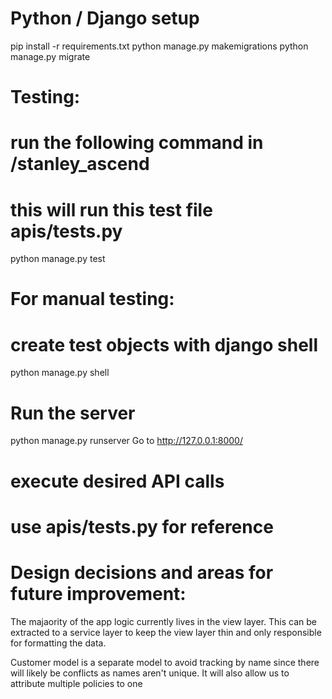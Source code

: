 # Python / Django setup
pip install -r requirements.txt
python manage.py makemigrations
python manage.py migrate

# Testing:
# run the following command in /stanley_ascend
# this will run this test file apis/tests.py
python manage.py test

# For manual testing:
# create test objects with django shell
python manage.py shell
# Run the server
python manage.py runserver
Go to http://127.0.0.1:8000/
# execute desired API calls
# use apis/tests.py for reference 

# Design decisions and areas for future improvement:
The majaority of the app logic currently lives in the view layer. This can be extracted to a service layer to keep the view layer thin and only responsible for formatting the data.

Customer model is a separate model to avoid tracking by name since there will likely be conflicts as names aren't unique. It will also allow us to attribute multiple policies to one
